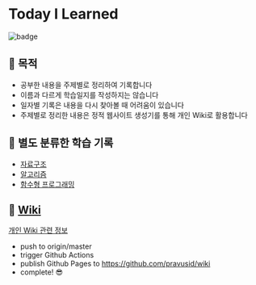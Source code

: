 # Today I Learned

![badge](https://github.com/pravusid/TIL/workflows/wiki/badge.svg)

## :rocket: 목적

- 공부한 내용을 주제별로 정리하여 기록합니다
- 이름과 다르게 학습일지를 작성하지는 않습니다
- 일자별 기록은 내용을 다시 찾아볼 때 어려움이 있습니다
- 주제별로 정리한 내용은 정적 웹사이트 생성기를 통해 개인 Wiki로 활용합니다

## :bookmark_tabs: 별도 분류한 학습 기록

- [자료구조](https://github.com/pravusid/learning-datastructure)
- [알고리즘](https://github.com/pravusid/algorithm-practice)
- [함수형 프로그래밍](https://github.com/pravusid/functional-programming-principles)

## :scroll: [Wiki](https://pravusid.kr/wiki)

[개인 Wiki 관련 정보](https://github.com/pravusid/TIL/tree/master/.wiki)

- push to origin/master
- trigger Github Actions
- publish Github Pages to <https://github.com/pravusid/wiki>
- complete! 😎️

